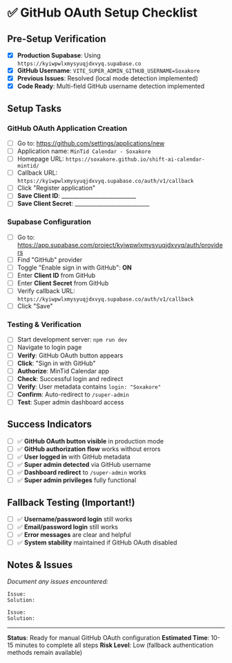 # ✅ GitHub OAuth Setup Checklist

## Pre-Setup Verification
- [x] **Production Supabase**: Using `https://kyiwpwlxmysyuqjdxvyq.supabase.co`
- [x] **GitHub Username**: `VITE_SUPER_ADMIN_GITHUB_USERNAME=Soxakore`
- [x] **Previous Issues**: Resolved (local mode detection implemented)
- [x] **Code Ready**: Multi-field GitHub username detection implemented

## Setup Tasks

### GitHub OAuth Application Creation
- [ ] Go to: https://github.com/settings/applications/new
- [ ] Application name: `MinTid Calendar - Soxakore`
- [ ] Homepage URL: `https://soxakore.github.io/shift-ai-calendar-mintid/`
- [ ] Callback URL: `https://kyiwpwlxmysyuqjdxvyq.supabase.co/auth/v1/callback`
- [ ] Click "Register application"
- [ ] **Save Client ID**: ___________________________
- [ ] **Save Client Secret**: ___________________________

### Supabase Configuration
- [ ] Go to: https://app.supabase.com/project/kyiwpwlxmysyuqjdxvyq/auth/providers
- [ ] Find "GitHub" provider
- [ ] Toggle "Enable sign in with GitHub": **ON**
- [ ] Enter **Client ID** from GitHub
- [ ] Enter **Client Secret** from GitHub  
- [ ] Verify callback URL: `https://kyiwpwlxmysyuqjdxvyq.supabase.co/auth/v1/callback`
- [ ] Click "Save"

### Testing & Verification
- [ ] Start development server: `npm run dev`
- [ ] Navigate to login page
- [ ] **Verify**: GitHub OAuth button appears
- [ ] **Click**: "Sign in with GitHub" 
- [ ] **Authorize**: MinTid Calendar app
- [ ] **Check**: Successful login and redirect
- [ ] **Verify**: User metadata contains `login: "Soxakore"`
- [ ] **Confirm**: Auto-redirect to `/super-admin`
- [ ] **Test**: Super admin dashboard access

## Success Indicators
- [ ] ✅ **GitHub OAuth button visible** in production mode
- [ ] ✅ **GitHub authorization flow** works without errors
- [ ] ✅ **User logged in** with GitHub metadata  
- [ ] ✅ **Super admin detected** via GitHub username
- [ ] ✅ **Dashboard redirect** to `/super-admin` works
- [ ] ✅ **Super admin privileges** fully functional

## Fallback Testing (Important!)
- [ ] ✅ **Username/password login** still works
- [ ] ✅ **Email/password login** still works  
- [ ] ✅ **Error messages** are clear and helpful
- [ ] ✅ **System stability** maintained if GitHub OAuth disabled

## Notes & Issues
_Document any issues encountered:_

```
Issue: 
Solution: 

Issue:
Solution:
```

---

**Status**: Ready for manual GitHub OAuth configuration
**Estimated Time**: 10-15 minutes to complete all steps
**Risk Level**: Low (fallback authentication methods remain available)

